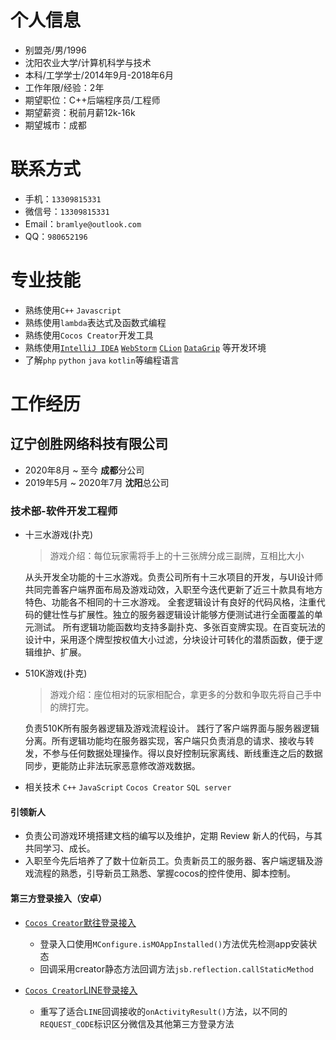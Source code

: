 # 个人信息

- 别盟尧/男/1996
- 沈阳农业大学/计算机科学与技术
- 本科/工学学士/2014年9月-2018年6月
- 工作年限/经验：2年
- 期望职位：C++后端程序员/工程师
- 期望薪资：税前月薪12k-16k
- 期望城市：成都

# 联系方式

- 手机：`13309815331`
- 微信号：`13309815331`
- Email：`bramlye@outlook.com`
- QQ：`980652196`

# 专业技能

- 熟练使用`C++` `Javascript`
- 熟练使用`lambda`表达式及函数式编程
- 熟练使用`Cocos Creator`开发工具
- 熟练使用[`IntelliJ IDEA`](https://www.jetbrains.com/idea/?from=augus) [`WebStorm`](https://www.jetbrains.com/webstorm/?from=augus) [`CLion`](https://www.jetbrains.com/clion/?from=augus) [`DataGrip`](https://www.jetbrains.com/datagrip/?from=augus)
等开发环境
- 了解`php` `python` `java` `kotlin`等编程语言

# 工作经历

## 辽宁创胜网络科技有限公司

- 2020年8月 ~ 至今 **成都**分公司
- 2019年5月 ~ 2020年7月 **沈阳**总公司

### 技术部-软件开发工程师

- 十三水游戏(扑克)

  > 游戏介绍：每位玩家需将手上的十三张牌分成三副牌，互相比大小

  从头开发全功能的十三水游戏。负责公司所有十三水项目的开发，与UI设计师共同完善客户端界面布局及游戏动效，入职至今迭代更新了近三十款具有地方特色、功能各不相同的十三水游戏。
  全套逻辑设计有良好的代码风格，注重代码的健壮性与扩展性。独立的服务器逻辑设计能够方便测试进行全面覆盖的单元测试。
  所有逻辑功能函数均支持多副扑克、多张百变牌实现。在百变玩法的设计中，采用逐个牌型按权值大小过滤，分块设计可转化的潜质函数，便于逻辑维护、扩展。

- 510K游戏(扑克)

  > 游戏介绍：座位相对的玩家相配合，拿更多的分数和争取先将自己手中的牌打完。

  负责510K所有服务器逻辑及游戏流程设计。
  践行了客户端界面与服务器逻辑分离。所有逻辑功能均在服务器实现，客户端只负责消息的请求、接收与转发，不参与任何数据处理操作。得以良好控制玩家离线、断线重连之后的数据同步，更能防止非法玩家恶意修改游戏数据。
- 相关技术 `C++` `JavaScript` `Cocos Creator` `SQL server`

#### 引领新人

- 负责公司游戏环境搭建文档的编写以及维护，定期 Review 新人的代码，与其共同学习、成⻓。
- 入职至今先后培养了了数十位新员工。负责新员工的服务器、客户端逻辑及游戏流程的熟悉，引导新员工熟悉、掌握cocos的控件使用、脚本控制。

#### 第三方登录接入（安卓）

- [`Cocos Creator`默往登录接入](https://www.jianshu.com/p/558209ce40bb)
    + 登录入口使用`MConfigure.isMOAppInstalled()`方法优先检测app安装状态
    + 回调采用creator静态方法回调方法```jsb.reflection.callStaticMethod```

- [`Cocos Creator`LINE登录接入](https://www.jianshu.com/p/eb7ceb42e263)
    + 重写了适合`LINE`回调接收的`onActivityResult()`方法，以不同的`REQUEST_CODE`标识区分微信及其他第三方登录方法